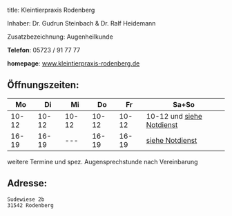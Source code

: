 title: Kleintierpraxis Rodenberg

Inhaber: Dr. Gudrun Steinbach & Dr. Ralf Heidemann

Zusatzbezeichnung: Augenheilkunde

**Telefon**:   05723 / 91 77 77

**homepage**: www.kleintierpraxis-rodenberg.de


Öffnungszeiten:
---------------

|  Mo   |  Di   |  Mi   |  Do   |  Fr   |           Sa+So                      |
| ----- | ----- | ----- | ----- | ----- | ------------------------------------ |
| 10-12 | 10-12 | 10-12 | 10-12 | 10-12 | 10-12 und [siehe Notdienst](../notdienst.html) |
| 16-19 | 16-19 | ---   | 16-19 | 16-19 | [siehe Notdienst](../notdienst.html) |

weitere Termine und spez. Augensprechstunde nach Vereinbarung

Adresse:
---------

    Sudewiese 2b
    31542 Rodenberg

